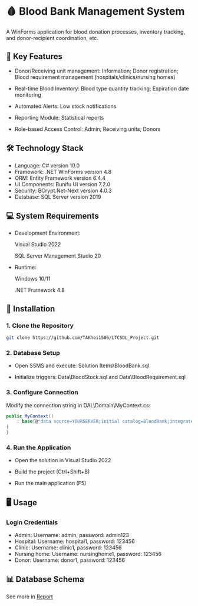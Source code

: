 # 🩸 Blood Bank Management System

A WinForms application for blood donation processes, inventory tracking, and donor-recipient coordination, etc.

## 🌟 Key Features
- Donor/Receiving unit management:
Information; Donor registration; Blood requirement management (hospitals/clinics/nursing homes)

- Real-time Blood Inventory: Blood type quantity tracking; Expiration date monitoring

- Automated Alerts: Low stock notifications

- Reporting Module: Statistical reports

- Role-based Access Control: Admin; Receiving units; Donors

## 🛠️ Technology Stack

- Language:	C# version 10.0
- Framework: .NET WinForms version	4.8
- ORM:	Entity Framework version	6.4.4
- UI Components:	Bunifu UI version	7.2.0
- Security:	BCrypt.Net-Next	version 4.0.3
- Database:	SQL Server version	2019

## 💻 System Requirements
- Development Environment: 
  
  Visual Studio 2022
  
  SQL Server Management Studio 20

- Runtime: 

  Windows 10/11

  .NET Framework 4.8

## 🚀 Installation
### 1. Clone the Repository
```bash
git clone https://github.com/TAKhoi1506/LTCSDL_Project.git
```
### 2. Database Setup

- Open SSMS and execute: Solution Items\BloodBank.sql

- Initialize triggers: Data\BloodStock.sql and Data\BloodRequirement.sql

### 3. Configure Connection
Modify the connection string in DAL\Domain\MyContext.cs:

```csharp
public MyContext() 
    : base(@"data source=YOURSERVER;initial catalog=BloodBank;integrated security=True")
{
}
```
### 4. Run the Application
- Open the solution in Visual Studio 2022

- Build the project (Ctrl+Shift+B)

- Run the main application (F5)

## 🖥️ Usage
### Login Credentials
- Admin: Username:	admin, password: admin123
- Hospital: Username:	hospital1, password:	123456
- Clinic: Username:	clinic1, password:	123456
- Nursing home: Username:	nursinghome1, password:	123456
- Donor: Username:	donor1, password:	123456

## 📊 Database Schema
See more in [Report](BloodBankManagementReport.docx)
